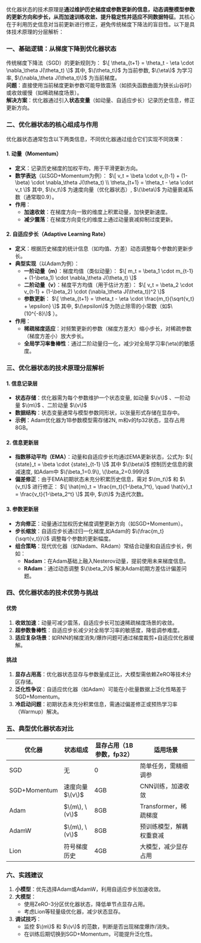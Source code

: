 优化器状态的技术原理是**通过维护历史梯度或参数更新的信息，动态调整模型参数的更新方向和步长，从而加速训练收敛、提升稳定性并适应不同数据特征**。其核心在于利用历史信息对当前更新进行修正，避免传统梯度下降法的盲目性。以下是具体技术原理的分层解析：

### **一、基础逻辑：从梯度下降到优化器状态**
传统梯度下降法（SGD）的更新规则为：
$\[
\theta_{t+1} = \theta_t - \eta \cdot \nabla_\theta J(\theta_t)
\]$
其中, $\(\theta_t\)$ 为当前参数, $\(\eta\)$ 为学习率, $\(\nabla_\theta J(\theta_t)\)$ 为当前梯度。  
**问题**：直接使用当前梯度更新参数可能导致震荡（如损失函数曲面为狭长山谷时）或收敛缓慢（如稀疏梯度场景）。  
**解决方案**：优化器通过引入**状态变量**（如动量、自适应步长）记录历史信息，修正更新方向。

### **二、优化器状态的核心组成与作用**
优化器状态通常包含以下两类信息，不同优化器通过组合它们实现不同效果：

#### **1. 动量（Momentum）**
- **定义**：记录历史梯度的加权平均，用于平滑更新方向。
- **数学表达**（以SGD+Momentum为例）：
  $\[
  v_t = \beta \cdot v_{t-1} + (1-\beta) \cdot \nabla_\theta J(\theta_t) \\
  \theta_{t+1} = \theta_t - \eta \cdot v_t
  \]$
  其中, $\(v_t\)$ 为速度向量（优化器状态）, $\(\beta\)$ 为动量衰减系数（通常取0.9）。
- **作用**：
  - **加速收敛**：在梯度方向一致的维度上积累动量，加快更新速度。
  - **减少震荡**：在梯度方向变化的维度上通过动量衰减抑制过度更新。

#### **2. 自适应步长（Adaptive Learning Rate）**
- **定义**：根据历史梯度的统计信息（如均值、方差）动态调整每个参数的更新步长。
- **典型实现**（以Adam为例）：
  - **一阶动量（m）**：梯度均值（类似动量）：
    $\[
    m_t = \beta_1 \cdot m_{t-1} + (1-\beta_1) \cdot \nabla_\theta J(\theta_t)
    \]$
  - **二阶动量（v）**：梯度平方均值（用于估计方差）：
    $\[
    v_t = \beta_2 \cdot v_{t-1} + (1-\beta_2) \cdot (\nabla_\theta J(\theta_t))^2
    \]$
  - **参数更新**：
    $\[
    \theta_{t+1} = \theta_t - \eta \cdot \frac{m_t}{\sqrt{v_t} + \epsilon}
    \]$
    其中, $\(\epsilon\)$ 为防止除零的小常数（如$\(10^{-8}\)$ ）。
- **作用**：
  - **稀疏梯度适应**：对频繁更新的参数（梯度方差大）缩小步长，对稀疏参数（梯度方差小）放大步长。
  - **全局学习率鲁棒性**：通过二阶动量归一化，减少对全局学习率\(\eta\)的敏感度。

### **三、优化器状态的技术原理分层解析**
#### **1. 信息记录层**
- **状态存储**：优化器需为每个参数维护一个状态变量, 如动量 $\(v\)$ 、一阶动量 $\(m\)$ 、二阶动量 $\(v\)$
- **数据结构**：状态变量通常与模型参数同形状，以张量形式存储在显存中。
- **示例**：Adam优化器为1B参数模型需存储2N, m和v的fp32状态，显存占用8GB。

#### **2. 信息更新层**
- **指数移动平均（EMA）**：动量和自适应步长均通过EMA更新状态，公式为:
    $\[
    {state}_t = \beta \cdot {state}_{t-1}
    \]$
  其中 $\(\beta\)$ 控制历史信息的衰减速度, 如Adam中 $\(\beta_1=0.9\), \(\beta_2=0.999\)$
- **偏差修正**：由于EMA初期状态未充分积累历史信息，需对 $\(m_t\)$ 和 $\(v_t\)$ 进行修正：
  $\[
  \hat{m}_t = \frac{m_t}{1-\beta_1^t}, \quad \hat{v}_t = \frac{v_t}{1-\beta_2^t}
  \]$
  其中, $\(t\)$ 为迭代次数。

#### **3. 参数更新层**
- **方向修正**：动量通过加权历史梯度调整更新方向（如SGD+Momentum）。
- **步长缩放**：自适应步长通过归一化梯度,如Adam的 $\(\frac{m_t}{\sqrt{v_t}}\)$ 调整每个参数的更新幅度。
- **组合策略**：现代优化器（如Nadam、RAdam）常结合动量和自适应步长，例如：
  - **Nadam**：在Adam基础上融入Nesterov动量，提前使用未来梯度信息。
  - **RAdam**：通过动态调整 $\(\beta_2\)$ 解决Adam初期方差估计偏差问题。

### **四、优化器状态的技术优势与挑战**
#### **优势**
1. **收敛加速**：动量可减少震荡，自适应步长可加速稀疏梯度场景的收敛。
2. **超参数鲁棒性**：自适应步长减少对全局学习率的敏感度，降低调参难度。
3. **适应复杂场景**：如RNN的梯度消失/爆炸问题可通过梯度裁剪+自适应优化器缓解。

#### **挑战**
1. **显存占用高**：优化器状态显存与参数量成正比，大模型需依赖ZeRO等技术分区存储。
2. **泛化性争议**：自适应优化器（如Adam）可能在小批量数据上泛化性略差于SGD+Momentum。
3. **冷启动问题**：初期状态未充分积累信息，需通过偏差修正或预热学习率（Warmup）解决。

### **五、典型优化器状态对比**
| 优化器       | 状态组成          | 显存占用（1B参数，fp32） | 适用场景               |
|--------------|-------------------|--------------------------|------------------------|
| SGD          | 无                | 0                        | 简单任务，需精细调参   |
| SGD+Momentum | 速度向量$\(v\)$     | 4GB                      | CNN训练，加速收敛       |
| Adam         | $\(m\), \(v\)$      | 8GB                      | Transformer，稀疏梯度   |
| AdamW        | $\(m\), \(v\)$      | 8GB                      | 预训练模型，解耦权重衰减|
| Lion         | 符号梯度历史      | 4GB                      | 大模型，减少显存占用   |

### **六、实践建议**
1. **小模型**：优先选择Adam或AdamW，利用自适应步长加速收敛。
2. **大模型**：
   - 使用ZeRO-3分区优化器状态，降低单节点显存占用。
   - 考虑Lion等轻量级优化器，减少状态显存。
3. **调试技巧**：
   - 监控 $\(m\)$ 和 $\(v\)$ 的范数，判断是否出现梯度爆炸/消失。
   - 在训练后期切换到SGD+Momentum，可能提升泛化性。
